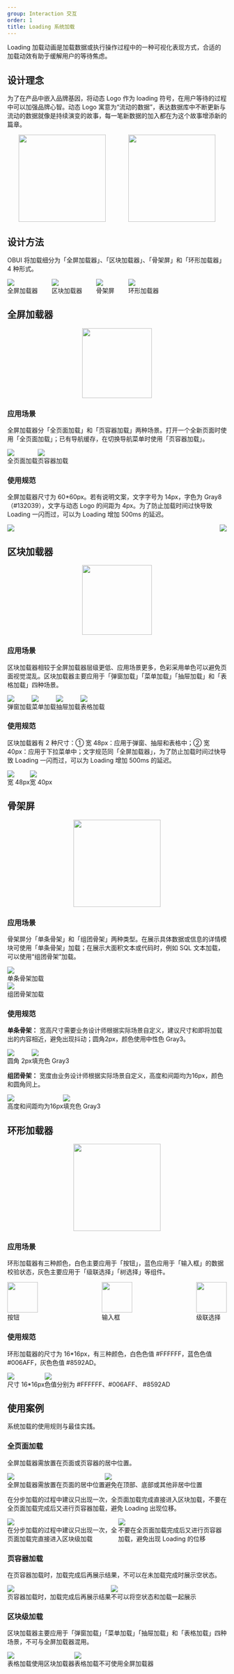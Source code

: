 ```yaml
---
group: Interaction 交互
order: 1
title: Loading 系统加载
---
```


Loading 加载动画是加载数据或执行操作过程中的一种可视化表现方式，合适的加载动效有助于缓解用户的等待焦虑。

## 设计理念

为了在产品中嵌入品牌基因，将动态 Logo 作为 loading 符号，在用户等待的过程中可以加强品牌心智。动态 Logo 寓意为“流动的数据”，表达数据库中不断更新与流动的数据就像是持续演变的故事，每一笔新数据的加入都在为这个故事增添新的篇章。

<div style="display: flex; justify-content: space-around">
  <div>
    <img src="https://mdn.alipayobjects.com/oceanbase_design/afts/img/HJTsQYnOQVEAAAAAAAAAAAAADv3-AQBr/original" style="width: 200px" />
  </div>
  <div>
    <img src="https://mdn.alipayobjects.com/oceanbase_design/afts/img/ufarRLcWy_IAAAAAAAAAAAAADv3-AQBr/original" style="width: 200px" />
  </div>
</div>

## 设计方法

OBUI 将加载细分为「全屏加载器」、「区块加载器」、「骨架屏」和「环形加载器」4 种形式。

<div style="display: flex">
  <div>
    <img src="https://mdn.alipayobjects.com/oceanbase_design/afts/img/8-HrSYeePDIAAAAAAAAAAAAADv3-AQBr/original" />
    <div class="image-description-center" style="margin-right: 32px">全屏加载器</div>
  </div>
  <div>
    <img src="https://mdn.alipayobjects.com/oceanbase_design/afts/img/DPSbTKjDXyYAAAAAAAAAAAAADv3-AQBr/original" />
    <div class="image-description-center" style="margin-right: 32px">区块加载器</div>
  </div>
  <div>
    <img src="https://mdn.alipayobjects.com/oceanbase_design/afts/img/ellTQJ5DYYEAAAAAAAAAAAAADv3-AQBr/original" />
    <div class="image-description-center" style="margin-right: 32px">骨架屏</div>
  </div>
  <div>
    <img src="https://mdn.alipayobjects.com/oceanbase_design/afts/img/_HPrSIVX2pEAAAAAAAAAAAAADv3-AQBr/original" />
    <div class="image-description-center" style="margin-right: 32px">环形加载器</div>
  </div>
</div>

## 全屏加载器

<img src="https://mdn.alipayobjects.com/oceanbase_design/afts/img/sHiCR4K0aeoAAAAAAAAAAAAADv3-AQBr/original" style="width: 160px; display: block; margin: 0 auto">

### 应用场景

全屏加载器分「全页面加载」和「页容器加载」两种场景。打开一个全新页面时使用「全页面加载」；已有导航缓存，在切换导航菜单时使用「页容器加载」。

<div style="display: flex">
  <div>
    <img src="https://mdn.alipayobjects.com/oceanbase_design/afts/img/gGzEQJBIMuoAAAAAAAAAAAAADv3-AQBr/original" />
    <div class="image-description">全页面加载</div>
  </div>
  <div>
    <img src="https://mdn.alipayobjects.com/oceanbase_design/afts/img/TD2HT7wefFwAAAAAAAAAAAAADv3-AQBr/original" />
    <div class="image-description">页容器加载</div>
  </div>
</div>

### 使用规范

全屏加载器尺寸为 60\*60px。若有说明文案，文字字号为 14px，字色为 Gray8（#132039），文字与动态 Logo 的间距为 4px。为了防止加载时间过快导致 Loading 一闪而过，可以为 Loading 增加 500ms 的延迟。

<div style="display: flex; justify-content: space-between">
  <div>
    <img src="https://mdn.alipayobjects.com/oceanbase_design/afts/img/ECj4SKAcqz4AAAAAAAAAAAAADv3-AQBr/original" />
  </div>
  <div>
    <img src="https://mdn.alipayobjects.com/oceanbase_design/afts/img/zXLxRZcIuaAAAAAAAAAAAAAADv3-AQBr/original" />
  </div>
</div>

## 区块加载器

<img src="https://mdn.alipayobjects.com/oceanbase_design/afts/img/xuB1Tbw8klUAAAAAAAAAAAAADv3-AQBr/original" style="width: 160px; display: block; margin: 0 auto">

### 应用场景

区块加载器相较于全屏加载器层级更低、应用场景更多，色彩采用单色可以避免页面视觉混乱。区块加载器主要应用于「弹窗加载」「菜单加载」「抽屉加载」和「表格加载」四种场景。

<div style="display: flex">
  <div>
    <img src="https://mdn.alipayobjects.com/oceanbase_design/afts/img/fKxpR7Z6Yr8AAAAAAAAAAAAADv3-AQBr/original" />
    <div class="image-description-center">弹窗加载</div>
  </div>
  <div>
    <img src="https://mdn.alipayobjects.com/oceanbase_design/afts/img/ZypRSoGtwwcAAAAAAAAAAAAADv3-AQBr/original" />
    <div class="image-description-center">菜单加载</div>
  </div>
  <div>
    <img src="https://mdn.alipayobjects.com/oceanbase_design/afts/img/9S0TQ45NvSUAAAAAAAAAAAAADv3-AQBr/original" />
    <div class="image-description-center">抽屉加载</div>
  </div>
  <div>
    <img src="https://mdn.alipayobjects.com/oceanbase_design/afts/img/a19IRqRKcDgAAAAAAAAAAAAADv3-AQBr/original" />
    <div class="image-description-center">表格加载</div>
  </div>
</div>

### 使用规范

区块加载器有 2 种尺寸：① 宽 48px：应用于弹窗、抽屉和表格中；② 宽 40px：应用于下拉菜单中；文字规范同「全屏加载器」，为了防止加载时间过快导致 Loading 一闪而过，可以为 Loading 增加 500ms 的延迟。

<div style="display: flex">
  <div>
    <img src="https://mdn.alipayobjects.com/oceanbase_design/afts/img/KqoLQ4Xxv9gAAAAAAAAAAAAADv3-AQBr/original" />
    <div class="image-description-center">宽 48px</div>
  </div>
  <div>
    <img src="https://mdn.alipayobjects.com/oceanbase_design/afts/img/ILpyTpISMIkAAAAAAAAAAAAADv3-AQBr/original" />
    <div class="image-description-center">宽 40px</div>
  </div>
</div>

## 骨架屏

<img src="https://mdn.alipayobjects.com/oceanbase_design/afts/img/HRCPS7GFU38AAAAAAAAAAAAADv3-AQBr/original" style="width: 200px; display: block; margin: 0 auto">

### 应用场景

骨架屏分「单条骨架」和「组团骨架」两种类型。在展示具体数据或信息的详情模块可使用「单条骨架」加载；在展示大面积文本或代码时，例如 SQL 文本加载，可以使用“组团骨架”加载。

<div>
  <img src="https://mdn.alipayobjects.com/oceanbase_design/afts/img/pAtNQqCxYlUAAAAAAAAAAAAADv3-AQBr/original" />
  <div class="image-description-center">单条骨架加载</div>
</div>

<div>
  <img src="https://mdn.alipayobjects.com/oceanbase_design/afts/img/iQjkSoKLh8UAAAAAAAAAAAAADv3-AQBr/original" />
  <div class="image-description-center">组团骨架加载</div>
</div>

### 使用规范

**单条骨架：** 宽高尺寸需要业务设计师根据实际场景自定义，建议尺寸和即将加载出的内容相近，避免出现抖动；圆角2px，颜色使用中性色 Gray3。

<div style="display: flex">
  <div>
    <img src="https://mdn.alipayobjects.com/oceanbase_design/afts/img/gXV7QIy-GPwAAAAAAAAAAAAADv3-AQBr/original" />
    <div class="image-description-center">圆角 2px</div>
  </div>
  <div>
    <img src="https://mdn.alipayobjects.com/oceanbase_design/afts/img/2j13TofRhFwAAAAAAAAAAAAADv3-AQBr/original" />
    <div class="image-description-center">填充色 Gray3</div>
  </div>
</div>

**组团骨架：** 宽度由业务设计师根据实际场景自定义，高度和间距均为16px，颜色和圆角同上。

<div style="display: flex">
  <div>
    <img src="https://mdn.alipayobjects.com/oceanbase_design/afts/img/IFnuTZPYNa0AAAAAAAAAAAAADv3-AQBr/original" />
    <div class="image-description-center">高度和间距均为16px</div>
  </div>
  <div>
    <img src="https://mdn.alipayobjects.com/oceanbase_design/afts/img/kVeUQaDGERoAAAAAAAAAAAAADv3-AQBr/original" />
    <div class="image-description-center">填充色 Gray3</div>
  </div>
</div>

## 环形加载器

<img src="https://mdn.alipayobjects.com/oceanbase_design/afts/img/_0TFT6rffQgAAAAAAAAAAAAADv3-AQBr/original" style="width: 200px; display: block; margin: 0 auto">

### 应用场景

环形加载器有三种颜色，白色主要应用于「按钮」，蓝色应用于「输入框」的数据校验状态，灰色主要应用于「级联选择」「树选择」等组件。

<div style="display: flex; justify-content: space-between">
  <div>
    <img src="https://mdn.alipayobjects.com/oceanbase_design/afts/img/ZtkqQrI7ZSYAAAAAAAAAAAAADv3-AQBr/original" style="height: 70px" />
    <div class="image-description-center">按钮</div>
  </div>
  <div>
    <img src="https://mdn.alipayobjects.com/oceanbase_design/afts/img/3ungRZTEFxIAAAAAAAAAAAAADv3-AQBr/original" style="height: 70px" />
    <div class="image-description-center">输入框</div>
  </div>
  <div>
    <img src="https://mdn.alipayobjects.com/oceanbase_design/afts/img/ncx1R71S0c0AAAAAAAAAAAAADv3-AQBr/original" style="height: 70px" />
    <div class="image-description-center">级联选择</div>
  </div>
</div>

### 使用规范

环形加载器的尺寸为 16\*16px，有三种颜色，白色色值 #FFFFFF，蓝色色值 #006AFF，灰色色值 #8592AD。

<div style="display: flex">
  <div>
    <img src="https://mdn.alipayobjects.com/oceanbase_design/afts/img/OBjYRY71StcAAAAAAAAAAAAADv3-AQBr/original" />
    <div class="image-description-center">尺寸 16*16px</div>
  </div>
  <div>
    <img src="https://mdn.alipayobjects.com/oceanbase_design/afts/img/5GksTrOf2BMAAAAAAAAAAAAADv3-AQBr/original" />
    <div class="image-description-center">色值分别为 #FFFFFF、#006AFF、 #8592AD</div>
  </div>
</div>

## 使用案例

系统加载的使用规则与最佳实践。

### 全页面加载

全屏加载器需放置在页面或页容器的居中位置。

<div style="display: flex">
  <div>
    <img src="https://mdn.alipayobjects.com/oceanbase_design/afts/img/uT9tTJIBi2cAAAAAAAAAAAAADv3-AQBr/original" />
    <div class="image-description"><Do></Do>全屏加载器需放置在页面的居中位置</div>
  </div>
  <div>
    <img src="https://mdn.alipayobjects.com/oceanbase_design/afts/img/kDW1SLT-4rkAAAAAAAAAAAAADv3-AQBr/original" />
    <div class="image-description"><Donot></Donot>避免在顶部、底部或其他非居中位置</div>
  </div>
</div>

在分步加载的过程中建议只出现一次，全页面加载完成直接进入区块加载，不要在全页面加载完成后又进行页容器加载，避免 Loading 出现位移。

<div style="display: flex">
  <div>
    <img src="https://mdn.alipayobjects.com/oceanbase_design/afts/img/4h3xTImDwgcAAAAAAAAAAAAADv3-AQBr/original" />
    <div class="image-description"><Do></Do>在分步加载的过程中建议只出现一次，全页面加载完直接进入区块级加载</div>
  </div>
  <div>
    <img src="https://mdn.alipayobjects.com/oceanbase_design/afts/img/QU-8RKZG4WEAAAAAAAAAAAAADv3-AQBr/original" />
    <div class="image-description"><Donot></Donot>不要在全页面加载完成后又进行页容器加载，避免出现 Loading 的位移</div>
  </div>
</div>

### 页容器加载

在页容器加载时，加载完成后再展示结果，不可以在未加载完成时展示空状态。

<div style="display: flex">
  <div>
    <img src="https://mdn.alipayobjects.com/oceanbase_design/afts/img/47NBR5bRLPMAAAAAAAAAAAAADv3-AQBr/original" />
    <div class="image-description"><Do></Do>页容器加载时，加载完成后再展示结果</div>
  </div>
  <div>
    <img src="https://mdn.alipayobjects.com/oceanbase_design/afts/img/SM03SbHQyEMAAAAAAAAAAAAADv3-AQBr/original" />
    <div class="image-description"><Donot></Donot>不可以将空状态和加载一起展示</div>
  </div>
</div>

### 区块级加载

区块加载器主要应用于「弹窗加载」「菜单加载」「抽屉加载」和「表格加载」四种场景，不可与全屏加载器混用。

<div style="display: flex">
  <div>
    <img src="https://mdn.alipayobjects.com/oceanbase_design/afts/img/pw3rTKlRJiIAAAAAAAAAAAAADv3-AQBr/original" />
    <div class="image-description"><Do></Do>表格加载使用区块加载器</div>
  </div>
  <div>
    <img src="https://mdn.alipayobjects.com/oceanbase_design/afts/img/Fc5KS4rv6zwAAAAAAAAAAAAADv3-AQBr/original" />
    <div class="image-description"><Donot></Donot>表格加载不可使用全屏加载器</div>
  </div>
</div>
